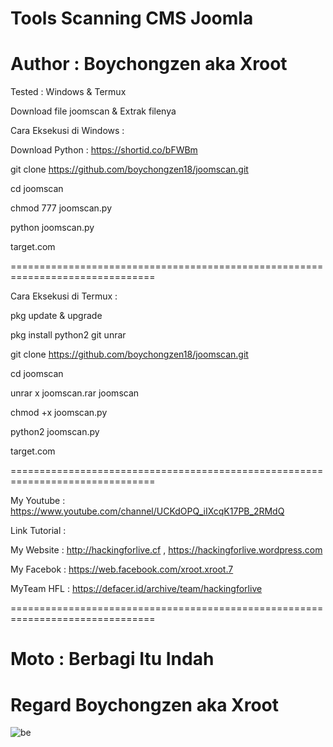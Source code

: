 # Tools Scanning CMS Joomla

# Author : Boychongzen aka Xroot

Tested : Windows & Termux


Download file joomscan & Extrak filenya

Cara Eksekusi di Windows :

Download Python : https://shortid.co/bFWBm

git clone https://github.com/boychongzen18/joomscan.git

cd joomscan

chmod 777 joomscan.py

python joomscan.py

target.com

===============================================================================

Cara Eksekusi di Termux :

pkg update & upgrade

pkg install python2 git unrar

git clone https://github.com/boychongzen18/joomscan.git

cd joomscan

unrar x joomscan.rar joomscan

chmod +x joomscan.py

python2 joomscan.py

target.com

===============================================================================

My Youtube : https://www.youtube.com/channel/UCKdOPQ_iIXcqK17PB_2RMdQ

Link Tutorial : 

My Website : http://hackingforlive.cf , https://hackingforlive.wordpress.com

My Facebok : https://web.facebook.com/xroot.xroot.7

MyTeam HFL : https://defacer.id/archive/team/hackingforlive

===============================================================================

# Moto : Berbagi Itu Indah


# Regard Boychongzen aka Xroot


![be](https://raw.githubusercontent.com/boychongzen18/joomscan/master/windows.png)
